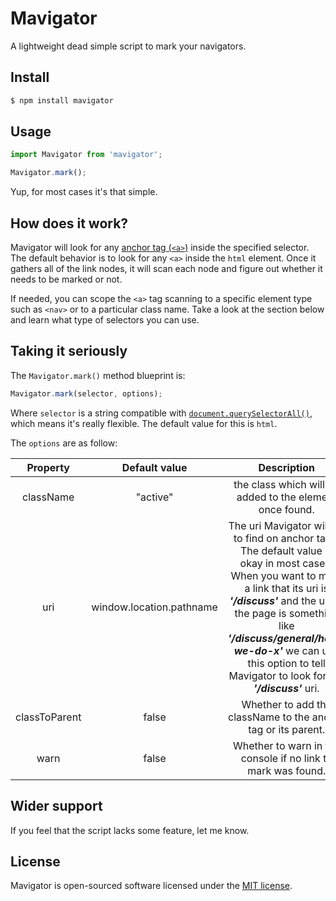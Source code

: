 Mavigator
=============

A lightweight dead simple script to mark your navigators.

Install
--------
```bash
$ npm install mavigator
```

Usage
--------
```javascript
import Mavigator from 'mavigator';

Mavigator.mark();
```

Yup, for most cases it's that simple.

How does it work?
--------
Mavigator will look for any [anchor tag (`<a>`)](https://developer.mozilla.org/en/docs/Web/HTML/Element/a) inside the specified selector. The default behavior is to look for any `<a>` inside the `html` element. Once it gathers all of the link nodes, it will scan each node and figure out whether it needs to be marked or not.

If needed, you can scope the `<a>` tag scanning to a specific element type such as `<nav>` or to a particular class name. Take a look at the section below and learn what type of selectors you can use.

Taking it seriously
--------
The `Mavigator.mark()` method blueprint is:

```javascript
Mavigator.mark(selector, options);
```

Where `selector` is a string compatible with [`document.querySelectorAll()`](https://developer.mozilla.org/en-US/docs/Web/API/Document/querySelectorAll), which means it's really flexible. The default value for this is `html`.

The `options` are as follow:

|    Property   |       Default value      |                                                                                                                                                       Description                                                                                                                                                       |
|:-------------:|:------------------------:|:-----------------------------------------------------------------------------------------------------------------------------------------------------------------------------------------------------------------------------------------------------------------------------------------------------------------------:|
|   className   |         "active"         |                                                                                                                                 the class which will be added to the element once found.                                                                                                                                |
|      uri      | window.location.pathname | The uri Mavigator will try to find on anchor tags. The default value is okay in most cases. When you want to mark a link that its uri is ***'/discuss'*** and the uri of the page is something like ***'/discuss/general/how-we-do-x'*** we can use this option to tell Mavigator to look for the ***'/discuss'*** uri. |
| classToParent |           false          |                                                                                                                              Whether to add the className to the anchor tag or its parent.                                                                                                                              |
|      warn     |           false          |                                                                                                                               Whether to warn in the console if no link to mark was found.                                                                                                                              |

Wider support
--------
If you feel that the script lacks some feature, let me know.


License
--------
Mavigator is open-sourced software licensed under the [MIT license](https://opensource.org/licenses/MIT).